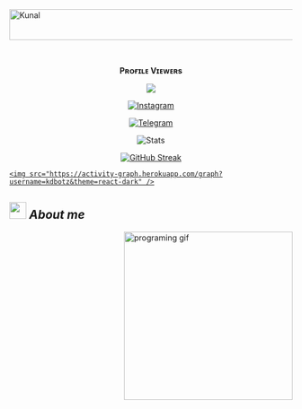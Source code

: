 <img src="https://readme-typing-svg.herokuapp.com?font=Kaushan+Script&size=40&duration=3500&color=447FF7&background=FFFFFF00&center=true&vCenter=true&width=650&height=55&lines=Hey!+It's+Kunal+%F0%9F%91%8B%F0%9F%8F%BB;I+am+a+BSC+PHY+HONS+Student+%F0%9F%A7%91%F0%9F%8F%BB%E2%80%8D%F0%9F%92%BB;I+am+from+India+%F0%9F%87%AE%F0%9F%87%B3;I+am+a+small+developer+%F0%9F%93%88;Please+Support+Subscribe+and+Follow+%E2%9A%99%EF%B8%8F" alt="Kunal" width="650" height="55">

<div align="center">

<br><p align="center"><b>Pʀᴏғɪʟᴇ Vɪᴇᴡᴇʀs</b></p>  

<p align="center"><img align="center" src="https://profile-counter.glitch.me/{kdbotz}/count.svg"/></p> 

 [![Instagram](https://img.shields.io/badge/Instagram-%23E4405F.svg?logo=Instagram&logoColor=white)](https://www.instagram.com/kunal_nagar_04)

<a href="https://telegram.dog/Kunal_nagar_01"><img alt="Telegram" src="https://img.shields.io/badge/Kunal-2CA5E0?style=for-the-badge&logo=telegram&logoColor=green"/></a>

</p>

![Stats](https://github-readme-stats.vercel.app/api?username=kdbotz&show_icons=true&count_private=false&theme=dark)    

[![GitHub Streak](https://github-readme-streak-stats.herokuapp.com/?user=kdbotz&theme=highcontrast)](https://github.com/kdbotz/github-readme-streak-stats)

</div>

<p align="center">

  <a href="https://github.com/kdbotz">

    <img src="https://activity-graph.herokuapp.com/graph?username=kdbotz&theme=react-dark" />

  </a>

</p>

## <img src="https://media.giphy.com/media/ObNTw8Uzwy6KQ/giphy.gif" width=30px height=30px>&nbsp;***About me***

<img alt="programing gif" align="right" width=300px src="https://media.giphy.com/media/juua9i2c2fA0AIp2iq/giphy.gif" />
